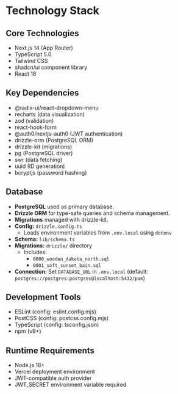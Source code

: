 # Technology Stack

## Core Technologies
- Next.js 14 (App Router)
- TypeScript 5.0
- Tailwind CSS
- shadcn/ui component library
- React 18

## Key Dependencies
- @radix-ui/react-dropdown-menu
- recharts (data visualization)
- zod (validation)
- react-hook-form
- @auth0/nextjs-auth0 (JWT authentication)
- drizzle-orm (PostgreSQL ORM)
- drizzle-kit (migrations)
- pg (PostgreSQL driver)
- swr (data fetching)
- uuid (ID generation)
- bcryptjs (password hashing)

## Database

- **PostgreSQL** used as primary database.
- **Drizzle ORM** for type-safe queries and schema management.
- **Migrations** managed with drizzle-kit.
- **Config:** `drizzle.config.ts`  
  - Loads environment variables from `.env.local` using `dotenv`
- **Schema:** `lib/schema.ts`
- **Migrations:** `drizzle/` directory  
  - Includes:  
    - `0000_wooden_dakota_north.sql`  
    - `0001_soft_sunset_bain.sql`
- **Connection:** Set `DATABASE_URL` in `.env.local` (default: `postgres://postgres:postgres@localhost:5432/pam`)

## Development Tools
- ESLint (config: eslint.config.mjs)
- PostCSS (config: postcss.config.mjs)
- TypeScript (config: tsconfig.json)
- npm (v9+)

## Runtime Requirements
- Node.js 18+
- Vercel deployment environment
- JWT-compatible auth provider
- JWT_SECRET environment variable required
